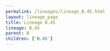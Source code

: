```yaml
---
permalink: /lineages/lineage_B.45.html
layout: lineage_page
title: Lineage B.45
lineage: B.45
parent: B
children: ['B.45']
---
```

